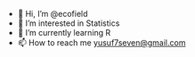 - 👋 Hi, I’m @ecofield
- 👀 I’m interested in Statistics
- 🌱 I’m currently learning R
- 📫 How to reach me yusuf7seven@gmail.com

<!---
ecofield/ecofield is a ✨ special ✨ repository because its `README.md` (this file) appears on your GitHub profile.
You can click the Preview link to take a look at your changes.
--->
